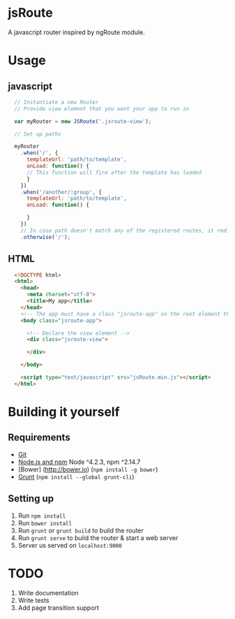 # jsRoute

A javascript router inspired by ngRoute module.

# Usage


## javascript

```javascript
  // Instantiate a new Router
  // Provide view element that you want your app to run in

  var myRouter = new JSRoute('.jsroute-view');

  // Set up paths

  myRouter
    .when('/', {
      templateUrl: 'path/to/template',
      onLoad: function() {
      // This function will fire after the template has loaded
      }
    })
    .when('/another/:group', {
      templateUrl: 'path/to/template',
      onLoad: function() {

      }
    })
    // In case path doesn't match any of the registered routes, it redirects to a another route
    .otherwise('/');
```

## HTML

```html
  <!DOCTYPE html>
  <html>
    <head>
      <meta charset="utf-8">
      <title>My app</title>
    </head>
    <!-- The app must have a class "jsroute-app" on the root element that you want your app to run on -->
    <body class="jsroute-app">

      <!-- Declare the view element -->
      <div class="jsroute-view">

      </div>

    </body>

    <script type="text/javascript" src="jsRoute.min.js"></script>
  </html>
```

# Building it yourself

## Requirements

- [Git](https://git-scm.com/)
- [Node.js and npm](nodejs.org) Node ^4.2.3, npm ^2.14.7
- [Bower] (http://bower.io) (`npm install -g bower`)
- [Grunt](http://gruntjs.com/) (`npm install --global grunt-cli`)


## Setting up

1. Run `npm install`
2. Run `bower install`
3. Run `grunt` or `grunt build` to build the router
4. Run `grunt serve` to build the router & start a web server
5. Server us served on `localhost:9000`

# TODO

1. Write documentation
2. Write tests
3. Add page transition support
